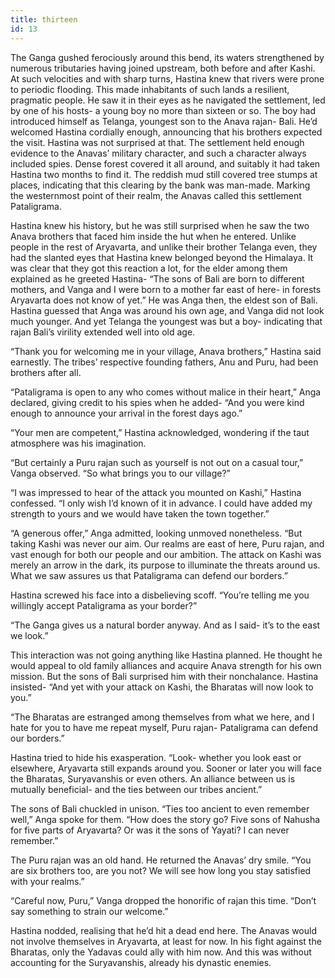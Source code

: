 ```yaml
---
title: thirteen
id: 13
---
```


The Ganga gushed ferociously around this bend, its waters strengthened by numerous tributaries having joined upstream, both before and after Kashi. At such velocities and with sharp turns, Hastina knew that rivers were prone to periodic flooding. This made inhabitants of such lands a resilient, pragmatic people. He saw it in their eyes as he navigated the settlement, led by one of his hosts- a young boy no more than sixteen or so. The boy had introduced himself as Telanga, youngest son to the Anava rajan- Bali. He’d welcomed Hastina cordially enough, announcing that his brothers expected the visit. Hastina was not surprised at that. The settlement held enough evidence to the Anavas’ military character, and such a character always included spies. Dense forest covered it all around, and suitably it had taken Hastina two months to find it. The reddish mud still covered tree stumps at places, indicating that this clearing by the bank was man-made. Marking the westernmost point of their realm, the Anavas called this settlement Pataligrama. 

Hastina knew his history, but he was still surprised when he saw the two Anava brothers that faced him inside the hut when he entered. Unlike people in the rest of Aryavarta, and unlike their brother Telanga even, they had the slanted eyes that Hastina knew belonged beyond the Himalaya. It was clear that they got this reaction a lot, for the elder among them explained as he greeted Hastina- “The sons of Bali are born to different mothers, and Vanga and I were born to a mother far east of here- in forests Aryavarta does not know of yet.” He was Anga then, the eldest son of Bali. Hastina guessed that Anga was around his own age, and Vanga did not look much younger. And yet Telanga the youngest was but a boy- indicating that rajan Bali’s virility extended well into old age. 

“Thank you for welcoming me in your village, Anava brothers,” Hastina said earnestly. The tribes’ respective founding fathers, Anu and Puru, had been brothers after all. 

“Pataligrama is open to any who comes without malice in their heart,” Anga declared, giving credit to his spies when he added- “And you were kind enough to announce your arrival in the forest days ago.”

“Your men are competent,” Hastina acknowledged, wondering if the taut atmosphere was his imagination. 

“But certainly a Puru rajan such as yourself is not out on a casual tour,” Vanga observed. “So what brings you to our village?”

“I was impressed to hear of the attack you mounted on Kashi,” Hastina confessed. “I only wish I’d known of it in advance. I could have added my strength to yours and we would have taken the town together.” 

“A generous offer,” Anga admitted, looking unmoved nonetheless. “But taking Kashi was never our aim. Our realms are east of here, Puru rajan, and vast enough for both our people and our ambition. The attack on Kashi was merely an arrow in the dark, its purpose to illuminate the threats around us. What we saw assures us that Pataligrama can defend our borders.”

Hastina screwed his face into a disbelieving scoff. “You’re telling me you willingly accept Pataligrama as your border?”

“The Ganga gives us a natural border anyway. And as I said- it’s to the east we look.”

This interaction was not going anything like Hastina planned. He thought he would appeal to old family alliances and acquire Anava strength for his own mission. But the sons of Bali surprised him with their nonchalance. Hastina insisted- “And yet with your attack on Kashi, the Bharatas will now look to you.”

“The Bharatas are estranged among themselves from what we here, and I hate for you to have me repeat myself, Puru rajan- Pataligrama can defend our borders.”

Hastina tried to hide his exasperation. “Look- whether you look east or elsewhere, Aryavarta still expands around you. Sooner or later you will face the Bharatas, Suryavanshis or even others. An alliance between us is mutually beneficial- and the ties between our tribes ancient.”

The sons of Bali chuckled in unison. “Ties too ancient to even remember well,” Anga spoke for them. “How does the story go? Five sons of Nahusha for five parts of Aryavarta? Or was it the sons of Yayati? I can never remember.”

The Puru rajan was an old hand. He returned the Anavas’ dry smile. “You are six brothers too, are you not? We will see how long you stay satisfied with your realms.”

“Careful now, Puru,” Vanga dropped the honorific of rajan this time. “Don’t say something to strain our welcome.”

Hastina nodded, realising that he’d hit a dead end here. The Anavas would not involve themselves in Aryavarta, at least for now. In his fight against the Bharatas, only the Yadavas could ally with him now. And this was without accounting for the Suryavanshis, already his dynastic enemies. 
